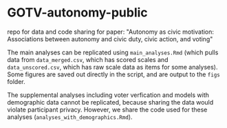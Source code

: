 # GOTV-autonomy-public
repo for data and code sharing for paper: "Autonomy as civic motivation: Associations between autonomy and civic duty, civic action, and voting"


The main analyses can be replicated using `main_analyses.Rmd` (which pulls data from `data_merged.csv`, which has scored scales and `data_unscored.csv`, which has raw scale data as items for some analyses). Some figures are saved out directly in the script, and are output to the `figs` folder.  

The supplemental analyses including voter verfication and models with demographic data cannot be replicated, because sharing the data would violate participant privacy. However, we share the code used for these analyses (`analyses_with_demographics.Rmd`). 

